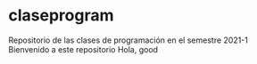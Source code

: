 # claseprogram
Repositorio de las clases de programación en el semestre 2021-1
Bienvenido a este repositorio
Hola, good
